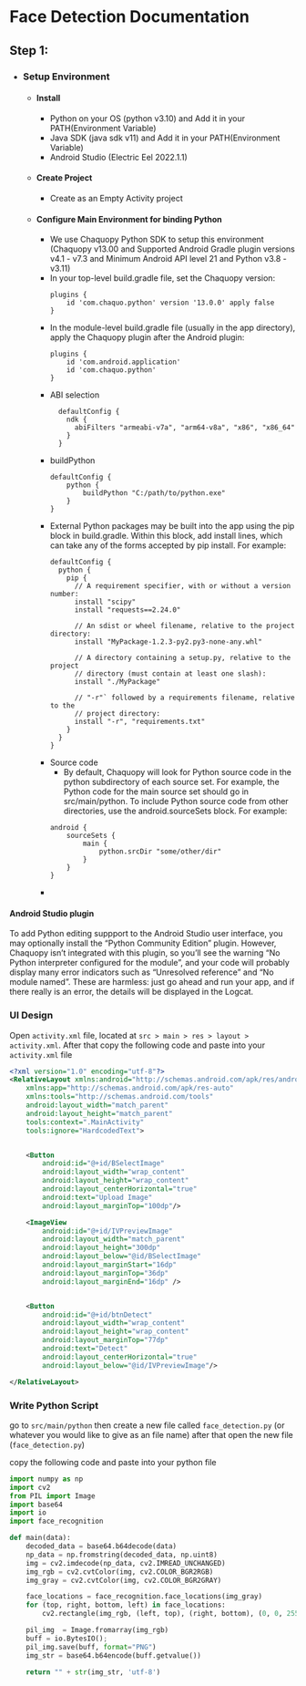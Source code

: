 # Face Detection Documentation

## Step 1:
- ### Setup Environment
  - #### Install 
    - Python on your OS (python v3.10) and Add it in your PATH(Environment Variable)
    - Java SDK (java sdk v11) and Add it in your PATH(Environment Variable)
    - Android Studio (Electric Eel 2022.1.1)

  - #### Create Project
    - Create as an Empty Activity project

  - #### Configure Main Environment for binding Python
    - We use Chaquopy Python SDK to setup this environment (Chaquopy v13.00 and Supported Android Gradle plugin versions v4.1 - v7.3 and Minimum Android API level 21 and Python v3.8 - v3.11)
    - In your top-level build.gradle file, set the Chaquopy version:
      ```
      plugins {
          id 'com.chaquo.python' version '13.0.0' apply false
      }
      ```
    - In the module-level build.gradle file (usually in the app directory), apply the Chaquopy plugin after the Android plugin:
      ```
      plugins {
          id 'com.android.application'
          id 'com.chaquo.python'
      }
      ```
    - ABI selection
      ```
        defaultConfig {
          ndk {
            abiFilters "armeabi-v7a", "arm64-v8a", "x86", "x86_64"
          }
        }
      ```
    - buildPython
      ```
      defaultConfig {
          python {
              buildPython "C:/path/to/python.exe"
          }
      }
      ```
    - External Python packages may be built into the app using the pip block in build.gradle. Within this block, add install lines, which can take any of the forms accepted by pip install. For example:
      ```
      defaultConfig {
        python {
          pip {
            // A requirement specifier, with or without a version number:
            install "scipy"
            install "requests==2.24.0"

            // An sdist or wheel filename, relative to the project directory:
            install "MyPackage-1.2.3-py2.py3-none-any.whl"

            // A directory containing a setup.py, relative to the project
            // directory (must contain at least one slash):
            install "./MyPackage"

            // "-r"` followed by a requirements filename, relative to the
            // project directory:
            install "-r", "requirements.txt"
          }
        }
      }
      ```
    - Source code
      - By default, Chaquopy will look for Python source code in the python subdirectory of each source set. For example, the Python code for the main source set should go in src/main/python. To include Python source code from other directories, use the android.sourceSets block. For example:
      ```
      android {
          sourceSets {
              main {
                  python.srcDir "some/other/dir"
              }
          }
      }
      ```
    - 
#### Android Studio plugin
To add Python editing suppport to the Android Studio user interface, you may optionally install the “Python Community Edition” plugin. However, Chaquopy isn’t integrated with this plugin, so you’ll see the warning “No Python interpreter configured for the module”, and your code will probably display many error indicators such as “Unresolved reference” and “No module named”. These are harmless: just go ahead and run your app, and if there really is an error, the details will be displayed in the Logcat.












### UI Design
Open `activity.xml` file, located at `src > main > res > layout > activity.xml`. After that copy the following code and paste into your `activity.xml` file

```xml
<?xml version="1.0" encoding="utf-8"?>
<RelativeLayout xmlns:android="http://schemas.android.com/apk/res/android"
    xmlns:app="http://schemas.android.com/apk/res-auto"
    xmlns:tools="http://schemas.android.com/tools"
    android:layout_width="match_parent"
    android:layout_height="match_parent"
    tools:context=".MainActivity"
    tools:ignore="HardcodedText">


    <Button
        android:id="@+id/BSelectImage"
        android:layout_width="wrap_content"
        android:layout_height="wrap_content"
        android:layout_centerHorizontal="true"
        android:text="Upload Image"
        android:layout_marginTop="100dp"/>

    <ImageView
        android:id="@+id/IVPreviewImage"
        android:layout_width="match_parent"
        android:layout_height="300dp"
        android:layout_below="@id/BSelectImage"
        android:layout_marginStart="16dp"
        android:layout_marginTop="36dp"
        android:layout_marginEnd="16dp" />


    <Button
        android:id="@+id/btnDetect"
        android:layout_width="wrap_content"
        android:layout_height="wrap_content"
        android:layout_marginTop="77dp"
        android:text="Detect"
        android:layout_centerHorizontal="true"
        android:layout_below="@id/IVPreviewImage"/>

</RelativeLayout>
```
### Write Python Script
go to `src/main/python` then create a new file called `face_detection.py` (or whatever you would like to give as an file name)
after that open the new file (`face_detection.py`)

copy the following code and paste into your python file
```py
import numpy as np
import cv2
from PIL import Image
import base64
import io
import face_recognition

def main(data):
    decoded_data = base64.b64decode(data)
    np_data = np.fromstring(decoded_data, np.uint8)
    img = cv2.imdecode(np_data, cv2.IMREAD_UNCHANGED)
    img_rgb = cv2.cvtColor(img, cv2.COLOR_BGR2RGB)
    img_gray = cv2.cvtColor(img, cv2.COLOR_BGR2GRAY)

    face_locations = face_recognition.face_locations(img_gray)
    for (top, right, bottom, left) in face_locations:
        cv2.rectangle(img_rgb, (left, top), (right, bottom), (0, 0, 255), 8)

    pil_img  = Image.fromarray(img_rgb)
    buff = io.BytesIO();
    pil_img.save(buff, format="PNG")
    img_str = base64.b64encode(buff.getvalue())

    return "" + str(img_str, 'utf-8')
```
